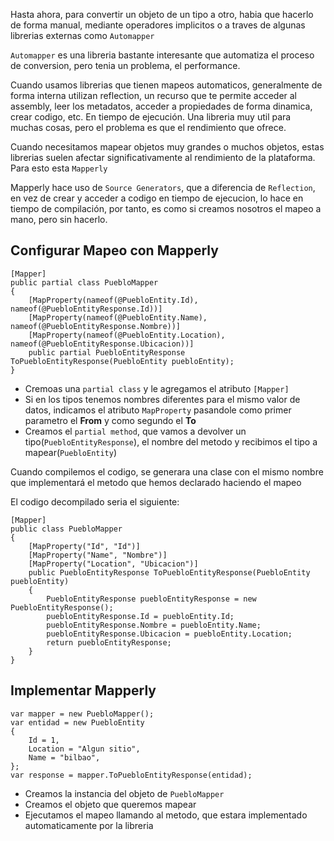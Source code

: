 Hasta ahora, para convertir un objeto de un tipo a otro, habia que hacerlo de forma manual, mediante operadores implicitos o a traves de algunas librerias externas como `Automapper`

`Automapper` es una libreria bastante interesante que automatiza el proceso de conversion, pero tenia un problema, el performance.

Cuando usamos librerias que tienen mapeos automaticos, generalmente de forma interna utilizan reflection, un recurso que te permite acceder al assembly, leer los metadatos, acceder a propiedades de forma dinamica, crear codigo, etc. En tiempo de ejecución. Una libreria muy util para muchas cosas, pero el problema es que el rendimiento que ofrece.

Cuando necesitamos mapear objetos muy grandes o muchos objetos, estas librerias suelen afectar significativamente al rendimiento de la plataforma. Para esto esta `Mapperly`

Mapperly hace uso de `Source Generators`, que a diferencia de `Reflection`, en vez de crear y acceder a codigo en tiempo de ejecucion, lo hace en tiempo de compilación, por tanto, es como si creamos nosotros el mapeo a mano, pero sin hacerlo.

## Configurar Mapeo con Mapperly

```Csharp
[Mapper]
public partial class PuebloMapper
{
    [MapProperty(nameof(@PuebloEntity.Id), nameof(@PuebloEntityResponse.Id))]
    [MapProperty(nameof(@PuebloEntity.Name), nameof(@PuebloEntityResponse.Nombre))]
    [MapProperty(nameof(@PuebloEntity.Location), nameof(@PuebloEntityResponse.Ubicacion))]
    public partial PuebloEntityResponse ToPuebloEntityResponse(PuebloEntity puebloEntity);
}
```
- Cremoas una `partial class` y le agregamos el atributo `[Mapper]`
- Si en los tipos tenemos nombres diferentes para el mismo valor de datos, indicamos el atributo `MapProperty` pasandole como primer parametro el **From** y como segundo el **To**
- Creamos el `partial method`, que vamos a devolver un tipo(`PuebloEntityResponse`), el nombre del metodo y recibimos el tipo a mapear(`PuebloEntity`)

Cuando compilemos el codigo, se generara una clase con el mismo nombre que implementará el metodo que hemos declarado haciendo el mapeo

El codigo decompilado seria el siguiente:
```Csharp
[Mapper]
public class PuebloMapper
{
    [MapProperty("Id", "Id")]
    [MapProperty("Name", "Nombre")]
    [MapProperty("Location", "Ubicacion")]
    public PuebloEntityResponse ToPuebloEntityResponse(PuebloEntity puebloEntity)
    {
        PuebloEntityResponse puebloEntityResponse = new PuebloEntityResponse();
        puebloEntityResponse.Id = puebloEntity.Id;
        puebloEntityResponse.Nombre = puebloEntity.Name;
        puebloEntityResponse.Ubicacion = puebloEntity.Location;
        return puebloEntityResponse;
    }
}
```

## Implementar Mapperly

```Csharp
var mapper = new PuebloMapper();
var entidad = new PuebloEntity
{
    Id = 1,
    Location = "Algun sitio",
    Name = "bilbao",
};
var response = mapper.ToPuebloEntityResponse(entidad);
```
- Creamos la instancia del objeto de `PuebloMapper`
- Creamos el objeto que queremos mapear
- Ejecutamos el mapeo llamando al metodo, que estara implementado automaticamente por la libreria